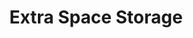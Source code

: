 ---
title: "Extra Space Storage"
url: /aurora/extra-space-storage-east-40th-avenue-13/
shop: Mieten
---